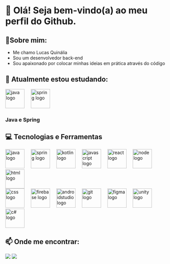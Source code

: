 # 👋 Olá! Seja bem-vindo(a) ao meu perfil do Github.

## 👤Sobre mim:
- Me chamo Lucas Quinália
- Sou um desenvolvedor back-end
- Sou apaixonado por colocar minhas ideias em prática através do código
  
## 🌱 Atualmente estou estudando:
<div align="left">
  <img src="https://skillicons.dev/icons?i=java" height="60em" alt="java logo"/>
  <img width="12"/>
  <img src="https://skillicons.dev/icons?i=spring" height="60em" alt="spring logo"/>
</div>

### Java e Spring

## 💻 Tecnologias e Ferramentas

<div align="left">
  <img src="https://skillicons.dev/icons?i=java" height="60em" alt="java logo"/>
  <img width="12"/>
  <img src="https://skillicons.dev/icons?i=spring" height="60em" alt="spring logo"/>
  <img width="12"/>
  <img src="https://skillicons.dev/icons?i=kotlin" height="60em" alt="kotlin logo"/>
  <img width="12"/>
  <img src="https://skillicons.dev/icons?i=js" height="60em" alt="javascript logo"/>
  <img width="12"/>
  <img src="https://skillicons.dev/icons?i=react" height="60em" alt="react logo"/>
  <img width="12"/>
  <img src="https://skillicons.dev/icons?i=nodejs" height="60em" alt="node logo"/>
  <img width="12"/>
  <img src="https://skillicons.dev/icons?i=html" height="60em" alt="html logo"/>
  <br/>
  <img src="https://skillicons.dev/icons?i=css" height="60em" alt="css logo"/>
  <img width="12"/>
  <img src="https://skillicons.dev/icons?i=firebase" height="60em" alt="firebase logo"/>
  <img width="12"/>
  <img src="https://skillicons.dev/icons?i=androidstudio" height="60em" alt="androidstudio logo"/>
  <img width="12"/>
  <img src="https://skillicons.dev/icons?i=git" height="60em" alt="git logo"/>
  <img width="12"/>
  <img src="https://skillicons.dev/icons?i=figma" height="60em" alt="figma logo"/>
  <img width="12"/>
  <img src="https://skillicons.dev/icons?i=unity" height="60em" alt="unity logo"/>
  <img width="12"/>
  <img src="https://skillicons.dev/icons?i=cs" height="60em" alt="c# logo"/>
</div>

### 

## 📫 Onde me encontrar:
<div>
  <a href = "mailto:lrgquinalia@gmail.com"><img loading="lazy" src="https://img.shields.io/badge/Gmail-D14836?style=for-the-badge&logo=gmail&logoColor=white" target="_blank"></a>
  <a href="https://www.linkedin.com/in/lucas-quinalia/" target="_blank"><img loading="lazy" src="https://img.shields.io/badge/-LinkedIn-%230077B5?style=for-the-badge&logo=linkedin&logoColor=white" target="_blank"></a>   
</div>
